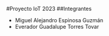 #Proyecto IoT 2023
##Integrantes
* Miguel Alejandro Espinosa Guzmán
* Everador Guadalupe Torres Tovar

